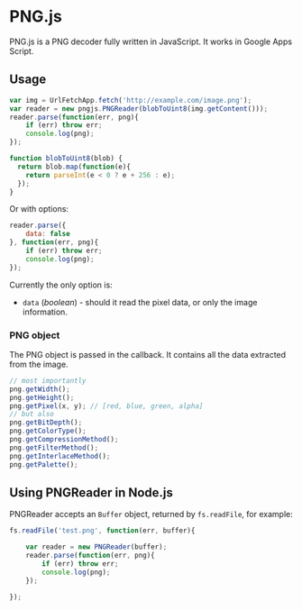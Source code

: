
PNG.js
======

PNG.js is a PNG decoder fully written in JavaScript. It works in Google Apps Script.

Usage
-----

``` js
var img = UrlFetchApp.fetch('http://example.com/image.png');
var reader = new pngjs.PNGReader(blobToUint8(img.getContent()));
reader.parse(function(err, png){
	if (err) throw err;
	console.log(png);
});

function blobToUint8(blob) {
  return blob.map(function(e){
    return parseInt(e < 0 ? e + 256 : e);
  });
}

```

Or with options:

``` js
reader.parse({
	data: false
}, function(err, png){
	if (err) throw err;
	console.log(png);
});

```

Currently the only option is:

- `data` (*boolean*) - should it read the pixel data, or only the image information.

### PNG object

The PNG object is passed in the callback. It contains all the data extracted
from the image.

``` js
// most importantly
png.getWidth();
png.getHeight();
png.getPixel(x, y); // [red, blue, green, alpha]
// but also
png.getBitDepth();
png.getColorType();
png.getCompressionMethod();
png.getFilterMethod();
png.getInterlaceMethod();
png.getPalette();
```

Using PNGReader in Node.js
--------------------------

PNGReader accepts an `Buffer` object, returned by `fs.readFile`, for example:

``` js
fs.readFile('test.png', function(err, buffer){

	var reader = new PNGReader(buffer);
	reader.parse(function(err, png){
		if (err) throw err;
		console.log(png);
	});

});
```
